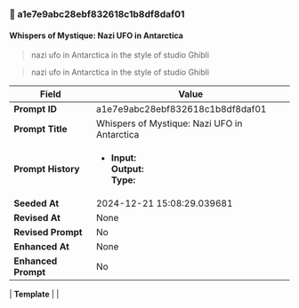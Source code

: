 

### 📜 a1e7e9abc28ebf832618c1b8df8daf01

#### Whispers of Mystique: Nazi UFO in Antarctica

> nazi ufo in Antarctica in the style of studio Ghibli

> nazi ufo in Antarctica in the style of studio Ghibli

| Field          | Value                                                                                                                                                                      |
|----------------|----------------------------------------------------------------------------------------------------------------------------------------------------------------------------|
| **Prompt ID**  | a1e7e9abc28ebf832618c1b8df8daf01                                                                                                                                                            |
| **Prompt Title**  | Whispers of Mystique: Nazi UFO in Antarctica                                                                                                                                                            |
| **Prompt History** | <ul><li>**Input:**  <br> **Output:**  <br> **Type:** </li></ul> |
| **Seeded At** | 2024-12-21 15:08:29.039681                                                                                                                                                   |
| **Revised At** | None                                                                                                                                                   |
| **Revised Prompt** | No                                                                                                                                                                      |
| **Enhanced At** | None                                                                                                                                                  |
| **Enhanced Prompt** | No                                                                                                                                                                    |

| **Template**   |                                                                                                                                            |




